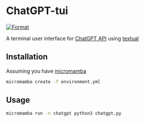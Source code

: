 # ChatGPT-tui
[![Format](https://github.com/JafarAbdi/chatgpt-tui/actions/workflows/format.yml/badge.svg)](https://github.com/JafarAbdi/chatgpt-tui/actions/workflows/format.yml)

A terminal user interface for [ChatGPT API](https://openai.com/blog/introducing-chatgpt-and-whisper-apis#chat-gpt-api)
using [textual](https://github.com/Textualize/textual)

## Installation

Assuming you have [micromamba](https://mamba.readthedocs.io/en/latest/installation.html#automatic-installation)

```bash
micromamba create -f environment.yml
```

## Usage

```bash
micromamba run -n chatgpt python3 chatgpt.py
```
